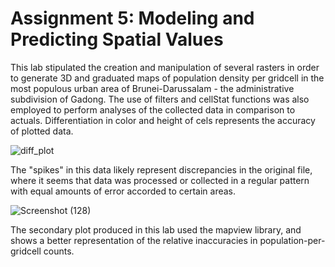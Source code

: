 # Assignment 5: Modeling and Predicting Spatial Values

This lab stipulated the creation and manipulation of several rasters in order to generate 3D and graduated maps of population density per gridcell in the most populous urban area of Brunei-Darussalam - the administrative subdivision of Gadong. The use of filters and cellStat functions was also employed to perform analyses of the collected data in comparison to actuals. Differentiation in color and height of cels represents the accuracy of plotted data. 

![diff_plot](https://user-images.githubusercontent.com/70035366/115130436-cb194b80-9fbd-11eb-8010-35f5ae499752.gif)

The "spikes" in this data likely represent discrepancies in the original file, where it seems that data was processed or collected in a regular pattern with equal amounts of error accorded to certain areas. 

![Screenshot (128)](https://user-images.githubusercontent.com/70035366/115130481-264b3e00-9fbe-11eb-948b-5964ebe818d9.png)

The secondary plot produced in this lab used the mapview library, and shows a better representation of the relative inaccuracies in population-per-gridcell counts. 
